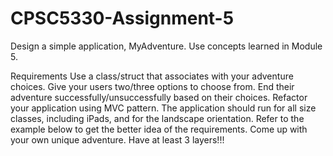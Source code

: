 # CPSC5330-Assignment-5

Design a simple application, MyAdventure. Use concepts learned in Module 5.

Requirements
Use a class/struct that associates with your adventure choices.
Give your users two/three options to choose from.
End their adventure successfully/unsuccessfully based on their choices.
Refactor your application using MVC pattern.
The application should run for all size classes, including iPads, and for the landscape orientation.
Refer to the example below to get the better idea of the requirements. Come up with your own unique adventure. Have at least 3 layers!!!
